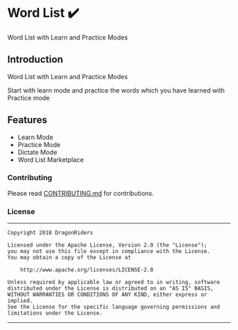 # Word List :heavy_check_mark:

Word List with Learn and Practice Modes

## Introduction

Word List with Learn and Practice Modes

Start with learn mode and practice the words which you have learned with Practice mode

## Features

* Learn Mode
* Practice Mode
* Dictate Mode
* Word List Marketplace

### Contributing

Please read [CONTRIBUTING.md](CONTRIBUTING.md) for contributions.

### License
-------
    Copyright 2018 DragonRiders

    Licensed under the Apache License, Version 2.0 (the "License");
    you may not use this file except in compliance with the License.
    You may obtain a copy of the License at

        http://www.apache.org/licenses/LICENSE-2.0

    Unless required by applicable law or agreed to in writing, software
    distributed under the License is distributed on an "AS IS" BASIS,
    WITHOUT WARRANTIES OR CONDITIONS OF ANY KIND, either express or implied.
    See the License for the specific language governing permissions and
    limitations under the License.
---